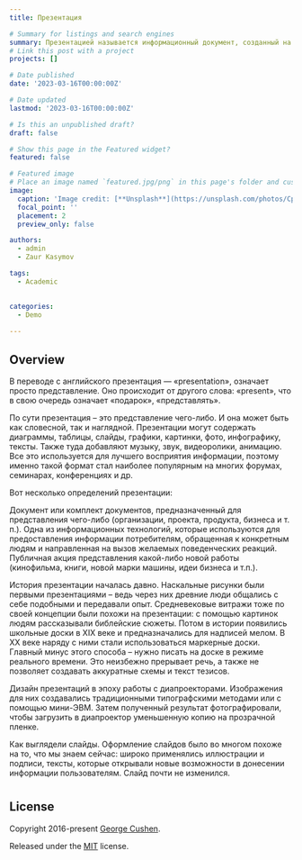```yaml
---
title: Презентация

# Summary for listings and search engines
summary: Презентацией называется информационный документ, созданный на компьютере, планшете или телефоне (хотя это могут быть и визуальные материалы на бумажном носителе, но в наш век это редкость).
# Link this post with a project
projects: []

# Date published
date: '2023-03-16T00:00:00Z'

# Date updated
lastmod: '2023-03-16T00:00:00Z'

# Is this an unpublished draft?
draft: false

# Show this page in the Featured widget?
featured: false

# Featured image
# Place an image named `featured.jpg/png` in this page's folder and customize its options here.
image:
  caption: 'Image credit: [**Unsplash**](https://unsplash.com/photos/CpkOjOcXdUY)'
  focal_point: ''
  placement: 2
  preview_only: false

authors:
  - admin
  - Zaur Kasymov

tags:
  - Academic
  

categories:
  - Demo
  
---
```



## Overview

В переводе с английского презентация — «presentation», означает просто представление. Оно происходит от другого слова: «present», что в свою очередь означает «подарок», «представлять».

По сути презентация – это представление чего-либо. И она может быть как словесной, так и наглядной. Презентации могут содержать диаграммы, таблицы, слайды, графики, картинки, фото, инфографику, тексты. Также туда добавляют музыку, звук, видеоролики, анимацию. Все это используется для лучшего восприятия информации, поэтому именно такой формат стал наиболее популярным на многих форумах, семинарах, конференциях и др.

Вот несколько определений презентации:

Документ или комплект документов, предназначенный для представления чего-либо (организации, проекта, продукта, бизнеса и т. п.).
Одна из информационных технологий, которые используются для предоставления информации потребителям, обращенная к конкретным людям и направленная на вызов желаемых поведенческих реакций.
Публичная акция представления какой-либо новой работы (кинофильма, книги, новой марки машины, идеи бизнеса и т.п.).

История презентации началась давно. Наскальные рисунки были первыми презентациями – ведь через них древние люди общались с себе подобными и передавали опыт. Средневековые витражи тоже по своей концепции были похожи на презентации: с помощью картинок людям рассказывали библейские сюжеты. Потом в истории появились школьные доски в XIX веке и предназначались для надписей мелом. В XX веке наряду с ними стали использоваться маркерные доски. Главный минус этого способа – нужно писать на доске в режиме реального времени. Это неизбежно прерывает речь, а также не позволяет создавать аккуратные схемы и текст тезисов.

Дизайн презентаций в эпоху работы с диапроекторами. Изображения для них создавались традиционными типографскими методами или с помощью мини-ЭВМ. Затем полученный результат фотографировали, чтобы загрузить в диапроектор уменьшенную копию на прозрачной пленке.

Как выглядели слайды. Оформление слайдов было во многом похоже на то, что мы знаем сейчас: широко применялись иллюстрации и подписи, тексты, которые открывали новые возможности в донесении информации пользователям. Слайд почти не изменился.

#
## License

Copyright 2016-present [George Cushen](https://georgecushen.com).

Released under the [MIT](https://github.com/wowchemy/wowchemy-hugo-themes/blob/master/LICENSE.md) license.
